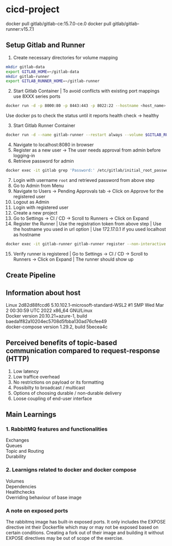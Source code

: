 # cicd-project

docker pull gitlab/gitlab-ce:15.7.0-ce.0
docker pull gitlab/gitlab-runner:v15.7.1

## Setup Gitlab and Runner

1. Create necessary directories for volume mapping
```bash
mkdir gitlab-data
export GITLAB_HOME=~/gitlab-data
mkdir gitlab-runner
export GITLAB_RUNNER_HOME=~/gitlab-runner
```

2. Start Gitlab Container | To avoid conflicts with existing port mappings use 8XXX series ports
```bash
docker run -d -p 8000:80 -p 8443:443 -p 8022:22 --hostname <host_name> --name gitlab --restart always --volume $GITLAB_HOME/config:/etc/gitlab --volume $GITLAB_HOME/logs:/var/log/gitlab --volume $GITLAB_HOME/data:/var/opt/gitlab --shm-size 256m gitlab/gitlab-ce:15.7.0-ce.0
```
Use docker ps to check the status until it reports health check -> healthy

3. Start Gitlab Runner Container
```bash
docker run -d --name gitlab-runner --restart always --volume $GITLAB_RUNNER_HOME/config:/etc/gitlab-runner --volume /var/run/docker.sock:/var/run/docker.sock gitlab/gitlab-runner:v15.7.1
```

4. Navigate to localhost:8080 in browser
5. Register as a new user -> The user needs approval from admin before logging-in
6. Retrieve password for admin
```bash
docker exec -it gitlab grep 'Password:' /etc/gitlab/initial_root_password
```

7. Login with username ```root``` and retrieved password from above step
8. Go to Admin from Menu
9. Navigate to Users -> Pending Approvals tab -> Click on Approve for the registered user
10. Logout as Admin
11. Login with registered user
12. Create a new project
13. Go to Settings -> CI / CD -> Scroll to Runners -> Click on Expand
14. Register the Runner | Use the registration token from above step | Use the hostname you used in url option | Use 172.17.0.1 if you used localhost as hostname
```bash
docker exec -it gitlab-runner gitlab-runner register --non-interactive --executor "docker" --docker-image ubuntu:20.04 --url "http://<host_name>:8000/" --clone-url "http://<host_name>:8000/" --registration-token <registration_token> --description "self-hosted-runner" --tag-list "docker,self-hosted" --run-untagged="true" --locked="false" --access-level="not_protected"
```
15. Verify runner is registered | Go to Settings -> CI / CD -> Scroll to Runners -> Click on Expand | The runner should show up

## Create Pipeline

## Information about host
Linux 2d82d88fccd6 5.10.102.1-microsoft-standard-WSL2 #1 SMP Wed Mar 2 00:30:59 UTC 2022 x86_64 GNU/Linux  
Docker version 20.10.21+azure-1, build baeda1f82a10204ec5708d5fbba130ad76cfee49  
docker-compose version 1.29.2, build 5becea4c

## Perceived benefits of topic-based communication compared to request-response (HTTP)
1. Low latency
2. Low traffice overhead
3. No restrictions on payload or its formatting
4. Possibilty to broadcast / multicast
5. Options of choosing durable / non-durable delivery
6. Loose coupling of end-user interface

## Main Learnings
### 1. RabbitMQ features and functionalities
Exchanges  
Queues  
Topic and Routing  
Durability

### 2. Learnigns related to docker and docker compose
Volumes  
Dependencies  
Healthchecks  
Overriding behaviour of base image

### A note on exposed ports
The rabbitmq image has built-in exposed ports. It only includes the EXPOSE directive int their Dockerfile which may
or may not be exposed based on certain conditions. Creating a fork out of their image and building it without
EXPOSE directives may be out of scope of the exercise.